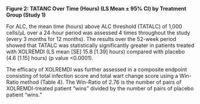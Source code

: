 **Figure 2: TATANC Over Time (Hours) (LS Mean ± 95% CI) by Treatment Group (Study 1)**

For ALC, the mean time (hours) above ALC threshold (TATALC) of 1,000 cells/μL over a 24-hour period was assessed 4 times throughout the study (every 3 months for 12 months). The results over the 52-week period showed that TATALC was statistically significantly greater in patients treated with XOLREMDI (LS mean [SE] 15.8 [1.39] hours) compared with placebo (4.6 [1.15] hours) (p value <0.0001).

The efficacy of XOLREMDI was further assessed in a composite endpoint consisting of total infection score and total wart change score using a Win-Ratio method (Table 4). The Win-Ratio of 2.76 is the number of pairs of XOLREMDI-treated patient “wins” divided by the number of pairs of placebo patient “wins.”
